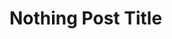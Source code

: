 [//]: # ({"title": "Nothing Post another bingo", "creation": "01/01/2024", "summary": "nothing post for testing"})

# Nothing Post Title
